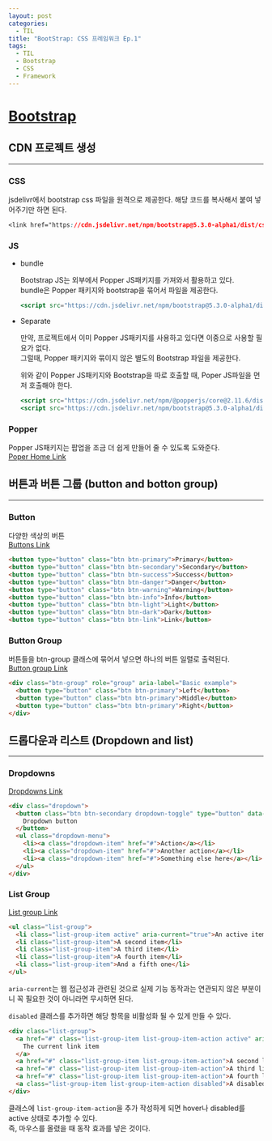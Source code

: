 ```yaml
---
layout: post
categories:
  - TIL
title: "BootStrap: CSS 프레임워크 Ep.1"
tags:
  - TIL
  - Bootstrap
  - CSS
  - Framework
---
```

# [Bootstrap](https://getbootstrap.com/)

## __CDN 프로젝트 생성__
---

### __CSS__
jsdelivr에서 bootstrap css 파일을 원격으로 제공한다.
해당 코드를 복사해서 붙여 넣어주기만 하면 된다.

```css
<link href="https://cdn.jsdelivr.net/npm/bootstrap@5.3.0-alpha1/dist/css/bootstrap.min.css" rel="stylesheet" integrity="sha384-GLhlTQ8iRABdZLl6O3oVMWSktQOp6b7In1Zl3/Jr59b6EGGoI1aFkw7cmDA6j6gD" crossorigin="anonymous">
```

### __JS__
- bundle
  
  Bootstrap JS는 외부에서 Popper JS패키지를 가져와서 활용하고 있다.  
  bundle은 Popper 패키지와 bootstrap을 묶어서 파일을 제공한다.
  ```jsx
  <script src="https://cdn.jsdelivr.net/npm/bootstrap@5.3.0-alpha1/dist/js/bootstrap.bundle.min.js" integrity="sha384-w76AqPfDkMBDXo30jS1Sgez6pr3x5MlQ1ZAGC+nuZB+EYdgRZgiwxhTBTkF7CXvN" crossorigin="anonymous"></script>
  ```
    
- Separate
  
  만약, 프로젝트에서 이미 Popper JS패키지를 사용하고 있다면 이중으로 사용할 필요가 없다.   
  그럴때, Popper 패키지와 묶이지 않은 별도의 Bootstrap 파일을 제공한다.
  
  위와 같이 Popper JS패키지와 Bootstrap을 따로 호출할 때, Poper JS파일을 먼저 호출해야 한다.
  ```jsx
  <script src="https://cdn.jsdelivr.net/npm/@popperjs/core@2.11.6/dist/umd/popper.min.js" integrity="sha384-oBqDVmMz9ATKxIep9tiCxS/Z9fNfEXiDAYTujMAeBAsjFuCZSmKbSSUnQlmh/jp3" crossorigin="anonymous"></script>
  <script src="https://cdn.jsdelivr.net/npm/bootstrap@5.3.0-alpha1/dist/js/bootstrap.min.js" integrity="sha384-mQ93GR66B00ZXjt0YO5KlohRA5SY2XofN4zfuZxLkoj1gXtW8ANNCe9d5Y3eG5eD" crossorigin="anonymous"></script>
  ```

### __Popper__
Popper JS패키지는 팝업을 조금 더 쉽게 만들어 줄 수 있도록 도와준다.  
[Poper Home Link](https://popper.js.org/)

## __버튼과 버튼 그룹 (button and botton group)__
---

### __Button__
다양한 색상의 버튼  
[Buttons Link](https://getbootstrap.com/docs/5.3/components/buttons/)
```html
<button type="button" class="btn btn-primary">Primary</button>
<button type="button" class="btn btn-secondary">Secondary</button>
<button type="button" class="btn btn-success">Success</button>
<button type="button" class="btn btn-danger">Danger</button>
<button type="button" class="btn btn-warning">Warning</button>
<button type="button" class="btn btn-info">Info</button>
<button type="button" class="btn btn-light">Light</button>
<button type="button" class="btn btn-dark">Dark</button>
<button type="button" class="btn btn-link">Link</button>
```

### __Button Group__
버튼들을 btn-group 클래스에 묶어서 넣으면 하나의 버튼 일렬로 출력된다.  
[Button group Link](https://getbootstrap.com/docs/5.3/components/button-group/)
```html
<div class="btn-group" role="group" aria-label="Basic example">
  <button type="button" class="btn btn-primary">Left</button>
  <button type="button" class="btn btn-primary">Middle</button>
  <button type="button" class="btn btn-primary">Right</button>
</div>
```
## __드롭다운과 리스트 (Dropdown and list)__
---

### __Dropdowns__
[Dropdowns Link](https://getbootstrap.com/docs/5.3/components/dropdowns/)
```html
<div class="dropdown">
  <button class="btn btn-secondary dropdown-toggle" type="button" data-bs-toggle="dropdown" aria-expanded="false">
    Dropdown button
  </button>
  <ul class="dropdown-menu">
    <li><a class="dropdown-item" href="#">Action</a></li>
    <li><a class="dropdown-item" href="#">Another action</a></li>
    <li><a class="dropdown-item" href="#">Something else here</a></li>
  </ul>
</div>
```

### __List Group__

[List group Link](https://getbootstrap.com/docs/5.3/components/list-group/)
```html
<ul class="list-group">
  <li class="list-group-item active" aria-current="true">An active item</li>
  <li class="list-group-item">A second item</li>
  <li class="list-group-item">A third item</li>
  <li class="list-group-item">A fourth item</li>
  <li class="list-group-item">And a fifth one</li>
</ul>
```

`aria-current`는 웹 접근성과 관련된 것으로 실제 기능 동작과는 연관되지 않은 부분이니 꼭 필요한 것이 아니라면 무시하면 된다.

`disabled` 클래스를 추가하면 해당 항목을 비활성화 될 수 있게 만들 수 있다.

```html
<div class="list-group">
  <a href="#" class="list-group-item list-group-item-action active" aria-current="true">
    The current link item
  </a>
  <a href="#" class="list-group-item list-group-item-action">A second link item</a>
  <a href="#" class="list-group-item list-group-item-action">A third link item</a>
  <a href="#" class="list-group-item list-group-item-action">A fourth link item</a>
  <a class="list-group-item list-group-item-action disabled">A disabled link item</a>
</div>
```
클래스에 `list-group-item-action`을 추가 작성하게 되면 hover나 disabled를 active 상태로 추가할 수 있다.  
즉, 마우스를 올렸을 때 동작 효과를 넣은 것이다.
